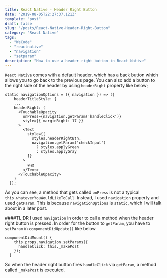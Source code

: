 ```yaml
---
title: React Native - Header Right Button
date: "2019-08-05T22:27:37.121Z"
template: "post"
draft: false
slug: "/posts/React-Native-Header-Right-Button"
category: "React Native"
tags:
  - "WeCode"
  - "reactnative"
  - "navigation"
  - "setparam"
description: "How to use a header right button in React Native"
---
```


`React Native` comes with a default header, which has a back button which allows you to go back to the previous page. You can also add a button to the right side of the header by using `headerRight` property like below;

```
static navigationOptions = ({ navigation }) => ({
    headerTitleStyle: {
    ...
    headerRight: (
      <TouchableOpacity
        onPress={navigation.getParam('handleClick')}
        style={{ marginRight: 17 }}
      >
        <Text
          style={[
            styles.headerRightBtn,
            navigation.getParam('checkInput')
              ? styles.applyGreen
              : styles.applyGray
          ]}
        >
          완료
        </Text>
      </TouchableOpacity>
    )
  });
```

As you can see, a method that gets called `onPress` is not a typical `this.whateverYouWouldLikeToCall`. Instead, I used `navigation` property and used `getParam`. This is because `navigationOptions` is `static`, which I will talk about in a later post.

####TL;DR
I used `navigation` in order to call a method when the header right button is pressed.
In order for the button to `getParam`, you have to `setParam` in `componentDidUpdate()` like below

```
componentDidMount() {
    this.props.navigation.setParams({
      handleClick: this._makePost
    });
  }
```

So when the header right button fires `handleClick` via `getParam`, a method called `_makePost` is executed.
